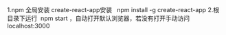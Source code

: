 1.npm 全局安装 create-react-app安装   npm install -g create-react-app
2.根目录下运行  npm start ，自动打开默认浏览器，若没有打开手动访问localhost:3000
